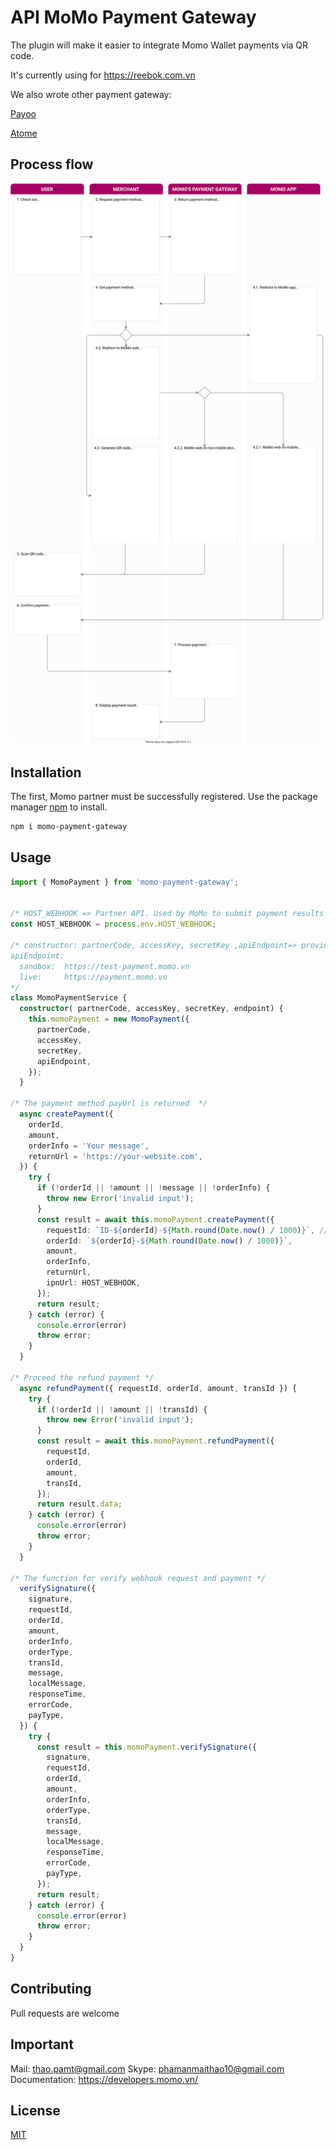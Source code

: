 # API MoMo Payment Gateway

The plugin will make it easier to integrate Momo Wallet payments via QR code.

It's currently using for https://reebok.com.vn

We also wrote other payment gateway:

[Payoo](https://www.npmjs.com/package/payoo-payment-gateway)

[Atome](https://www.npmjs.com/package/atome-payment-gateway) 

## Process flow
![Flow](https://raw.githubusercontent.com/pamt0504/momo-payment-gateway/master/process-flow.svg)

## Installation
The first, Momo partner must be successfully registered.
Use the package manager [npm](https://www.npmjs.com/) to install.

```bash
npm i momo-payment-gateway
```

## Usage
```typescript
import { MomoPayment } from 'momo-payment-gateway';


/* HOST_WEBHOOK => Partner API. Used by MoMo to submit payment results by IPN method (server-to-server) method */
const HOST_WEBHOOK = process.env.HOST_WEBHOOK;

/* constructor: partnerCode, accessKey, secretKey ,apiEndpoint=> provided by Momo
apiEndpoint: 
  sandbox:  https://test-payment.momo.vn
  live:     https://payment.momo.vn
*/
class MomoPaymentService {
  constructor( partnerCode, accessKey, secretKey, endpoint) {
    this.momoPayment = new MomoPayment({
      partnerCode,
      accessKey,
      secretKey,
      apiEndpoint,
    });
  }

/* The payment method payUrl is returned  */
  async createPayment({
    orderId,
    amount,
    orderInfo = 'Your message',
    returnUrl = 'https://your-website.com',
  }) {
    try {
      if (!orderId || !amount || !message || !orderInfo) {
        throw new Error('invalid input');
      }
      const result = await this.momoPayment.createPayment({
        requestId: `ID-${orderId}-${Math.round(Date.now() / 1000)}`, // Help for re-create payment
        orderId: `${orderId}-${Math.round(Date.now() / 1000)}`,
        amount,
        orderInfo,
        returnUrl,
        ipnUrl: HOST_WEBHOOK,
      });
      return result;
    } catch (error) {
      console.error(error)
      throw error;
    }
  }
  
/* Proceed the refund payment */
  async refundPayment({ requestId, orderId, amount, transId }) {
    try {
      if (!orderId || !amount || !transId) {
        throw new Error('invalid input');
      }
      const result = await this.momoPayment.refundPayment({
        requestId,
        orderId,
        amount,
        transId,
      });
      return result.data;
    } catch (error) {
      console.error(error)
      throw error;
    }
  }

/* The function for verify webhook request and payment */
  verifySignature({
    signature,
    requestId,
    orderId,
    amount,
    orderInfo,
    orderType,
    transId,
    message,
    localMessage,
    responseTime,
    errorCode,
    payType,
  }) {
    try {
      const result = this.momoPayment.verifySignature({
        signature,
        requestId,
        orderId,
        amount,
        orderInfo,
        orderType,
        transId,
        message,
        localMessage,
        responseTime,
        errorCode,
        payType,
      });
      return result;
    } catch (error) {
      console.error(error)
      throw error;
    }
  }
}
```

## Contributing
Pull requests are welcome

## Important
Mail:  thao.pamt@gmail.com
Skype: phamanmaithao10@gmail.com
Documentation: https://developers.momo.vn/

## License
[MIT](https://choosealicense.com/licenses/mit/)
                           